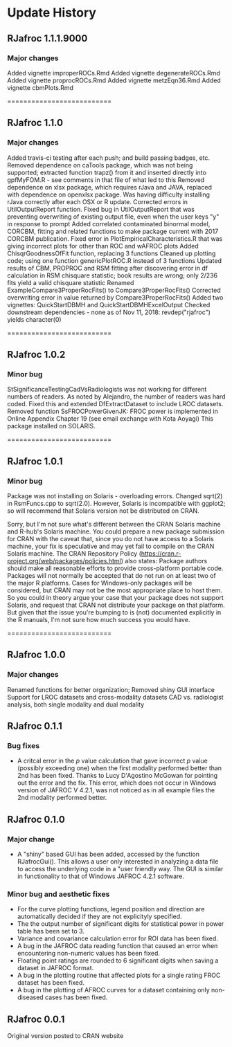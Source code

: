 Update History
==========================
## RJafroc 1.1.1.9000
### Major changes
Added vignette improperROCs.Rmd
Added vignette degenerateROCs.Rmd
Added vignette proprocROCs.Rmd
Added vignette metzEqn36.Rmd
Added vignette cbmPlots.Rmd


==========================
## RJafroc 1.1.0
### Major changes
Added travis-ci testing after each push; and build passing badges, etc. 
Removed dependence on caTools package, which was not being supported; extracted function trapz() from it
   and inserted directly into gpfMyFOM.R - see comments in that file of what led to this
Removed dependence on xlsx package, which requires rJava and JAVA, replaced with dependence on
   openxlsx package. Was having difficulty installing rJava correctly after each OSX or R update.
Corrected errors in UtilOutputReport function.
Fixed bug in UtilOutputReport that was preventing overwriting of existing output file, even
   when the user keys "y" in response to prompt
Added correlated contaminated binormal model, CORCBM, fitting and related functions to
   make package current with 2017 CORCBM publication.
Fixed error in PlotEmpiricalCharacteristics.R that was giving incorrect plots for other than
   ROC and wAFROC plots
Added ChisqrGoodnessOfFit function, replacing 3 functions
Cleaned up plotting code; using one function genericPlotROC.R instead of 3 functions
Updated results of CBM, PROPROC and RSM fitting after discovering error in df
   calculation in RSM chisquare statistic; book results are wrong; only 2/236 fits
   yield a valid chisquare statistic
Renamed ExampleCompare3ProperRocFits() to Compare3ProperRocFits()
Corrected overwriting error in value returned by Compare3ProperRocFits()
Added two vignettes: QuickStartDBMH and QuickStartDBMHExcelOutput
Checked downstream dependencies - none as of Nov 11, 2018: revdep("rjafroc") yields character(0)
   
==========================
## RJafroc 1.0.2
### Minor bug
StSignificanceTestingCadVsRadiologists was not working for different numbers of readers.
   As noted by Alejandro, the number of readers was hard coded. Fixed this and extended
   DfExtractDataset to include LROC datasets.
Removed function SsFROCPowerGivenJK: FROC power is implemented in Online
  Appendix Chapter 19 (see email exchange with Kota Aoyagi)
This package installed on SOLARIS.
   
==========================
## RJafroc 1.0.1
### Minor bug
Package was not installing on Solaris - overloading errors. Changed sqrt(2) in 
   RsmFuncs.cpp to sqrt(2.0). However, Solaris is incompatible with ggplot2; 
   so will recommend that Solaris version not be distributed on CRAN.

Sorry, but I'm not sure what's different between the CRAN Solaris machine and 
   R-hub's Solaris machine. You could prepare a new package submission for CRAN 
   with the caveat that, since you do not have access to a Solaris machine, 
   your fix is speculative and may yet fail to compile on the CRAN Solaris machine.
The CRAN Repository Policy (https://cran.r-project.org/web/packages/policies.html) 
   also states:
   Package authors should make all reasonable efforts to provide cross-platform 
   portable code. Packages will not normally be accepted that do not run on at 
   least two of the major R platforms. Cases for Windows-only packages will be 
   considered, but CRAN may not be the most appropriate place to host them. So 
   you could in theory argue your case that your package does not support Solaris, 
   and request that CRAN not distribute your package on that platform. But given 
   that the issue you're bumping to is (not) documented explicitly in the R manuals, 
   I'm not sure how much success you would have.

==========================
## RJafroc 1.0.0
### Major changes
Renamed functions for better organization; 
Removed shiny GUI interface
Support for LROC datasets and cross-modality datasets
CAD vs. radiologist analysis, both single modality and dual modality

## RJafroc 0.1.1
### Bug fixes
* A critcal error in the *p* value calculation that gave incorrect *p* value (possibly exceeding one) when the first modality performed better than 2nd has been fixed. Thanks to Lucy D'Agostino McGowan for pointing out the error and the fix. This error, which does not occur in Windows version of JAFROC V 4.2.1, was not noticed as in all example files the 2nd modality performed better.

## RJafroc 0.1.0
### Major change
* A "shiny" based GUI has been added, accessed by the function RJafrocGui(). This allows a user only interested in
analyzing a data file to access the underlying code in a "user friendly way. The GUI is similar in functionality to
that of Windows JAFROC 4.2.1 software.

### Minor bug and aesthetic fixes
* For the curve plotting functions, legend position and direction are automatically decided if they are not explicityly specified. 
* The the output number of significant digits for statistical power in power table has been set to 3.
* Variance and covariance calculation error for ROI data has been fixed.
* A bug in the JAFROC data reading function that caused an error when encountering non-numeric values has been fixed.
* Floating point ratings are rounded to 6 significant digits when saving a dataset in JAFROC format. 
* A bug in the plotting routine that affected plots for a single rating FROC dataset has been fixed.
* A bug in the plotting of AFROC curves for a dataset containing only non-diseased cases has been fixed.

## RJafroc 0.0.1
Original version posted to CRAN website
